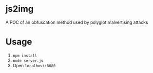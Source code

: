 # js2img
A POC of an obfuscation method used by polyglot malvertising attacks

# Usage

1.  `npm install`
2.  `node server.js`
3.  Open `localhost:8080`
